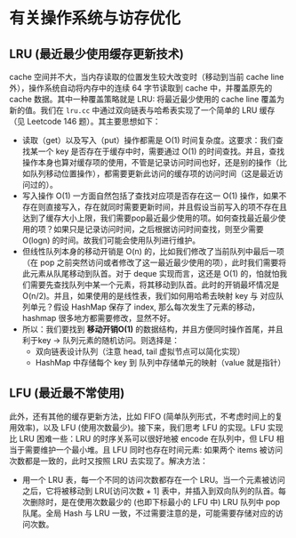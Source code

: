 # 有关操作系统与访存优化
## LRU (最近最少使用缓存更新技术)
cache 空间并不大，当内存读取的位置发生较大改变时（移动到当前 cache line 外），操作系统自动将内存中的连续 64 字节读取到 cache 中，并覆盖原先的 cache 数据。其中一种覆盖策略就是 LRU: 将最近最少使用的 cache line 覆盖为新的值。我们在 `lru.cc` 中通过双向链表与哈希表实现了一个简单的 LRU 缓存（见 Leetcode 146 题）。其主要思想如下：
- 读取（get）以及写入（put）操作都需是 O(1) 时间复杂度。这要求：我们查找某一个 key 是否存在于缓存中时，需要通过 O(1) 的时间查找。并且，查找操作本身也算对缓存项的使用，不管是记录访问时间也好，还是别的操作（比如队列移动位置操作），都需要更新此访问的缓存项的访问时间（这是最近访问过的）。
- 写入操作 O(1) 一方面自然包括了查找对应项是否存在这一 O(1) 操作，如果不存在则直接写入，存在就同时需要更新时间，并且假设当前写入的项不存在且达到了缓存大小上限，我们需要pop最近最少使用的项。如何查找最近最少使用的项？如果只是记录访问时间，之后根据访问时间查找，则至少需要 O(logn) 的时间。故我们可能会使用队列进行维护。
- 但线性队列本身的移动开销是 O(n) 的，比如我们修改了当前队列中最后一项（在 pop 之前突然访问或者修改了这一最近最少使用的项），此时我们需要将此元素从队尾移动到队首。对于 deque 实现而言，这还是 O(1) 的，怕就怕我们需要先查找队列中某一个元素，将其移动到队首。此时的开销最坏情况是 O(n/2)。并且，如果使用的是线性表，我们如何用哈希去映射 key 与 对应队列单元？假设 HashMap 保存了 index, 那么每次发生了元素的移动，hashmap 很多地方都需要修改，显然不好。
- 所以：我们要找到 **移动开销O(1)** 的数据结构，并且方便同时操作首尾，并且利于key -> 队列元素的随机访问。则选择是：
    - 双向链表设计队列（注意 head, tail 虚拟节点可以简化实现）
    - HashMap 中存储每个 key 到 队列中存储单元的映射（value 就是指针）

## LFU (最近最不常使用)
此外，还有其他的缓存更新方法，比如 FIFO (简单队列形式，不考虑时间上的复用效率)，以及 LFU (使用次数最少)。接下来，我们思考 LFU 的实现。LFU 实现比 LRU 困难一些：LRU 的时序关系可以很好地被 encode 在队列中，但 LFU 相当于需要维护一个最小堆。且 LFU 同时也存在时间元素: 如果两个 items 被访问次数都是一致的，此时又按照 LRU 去实现了。解决方法：
- 用一个 LRU 表，每一个不同的访问次数都存在一个 LRU。当一个元素被访问之后，它将被移动到 LRU[访问次数 + 1] 表中，并插入到双向队列的队首。每次删除时，是在使用次数最少的 (也即下标最小的 LFU 中) LRU 队列中 pop 队尾。全局 Hash 与 LRU 一致，不过需要注意的是，可能需要存储对应的访问次数。